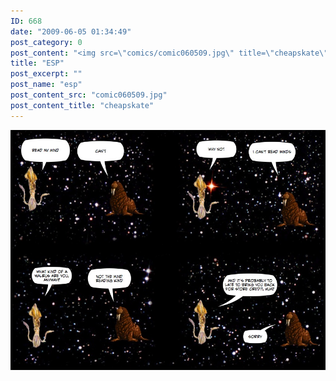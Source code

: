 ```yaml
---
ID: 668
date: "2009-06-05 01:34:49"
post_category: 0
post_content: "<img src=\"comics/comic060509.jpg\" title=\"cheapskate\" />"
title: "ESP"
post_excerpt: ""
post_name: "esp"
post_content_src: "comic060509.jpg"
post_content_title: "cheapskate"
---
```



[![cheapskate](/comics-hi-res/comic060509.jpg)](/comics-hi-res/comic060509.jpg)

